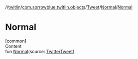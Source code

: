 //[twitlin](../../../index.md)/[com.sorrowblue.twitlin.objects](../../index.md)/[Tweet](../index.md)/[Normal](index.md)/[Normal](-normal.md)



# Normal  
[common]  
Content  
fun [Normal](-normal.md)(source: [TwitterTweet](../../-twitter-tweet/index.md))  



